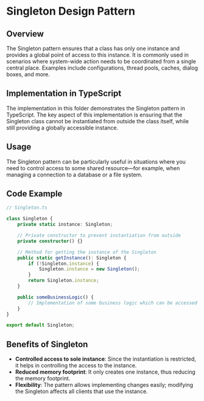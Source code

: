 # Singleton Design Pattern

## Overview

The Singleton pattern ensures that a class has only one instance and provides a global point of access to this instance. It is commonly used in scenarios where system-wide action needs to be coordinated from a single central place. Examples include configurations, thread pools, caches, dialog boxes, and more.

## Implementation in TypeScript

The implementation in this folder demonstrates the Singleton pattern in TypeScript. The key aspect of this implementation is ensuring that the Singleton class cannot be instantiated from outside the class itself, while still providing a globally accessible instance.

## Usage

The Singleton pattern can be particularly useful in situations where you need to control access to some shared resource—for example, when managing a connection to a database or a file system.

## Code Example

```typescript
// Singleton.ts

class Singleton {
    private static instance: Singleton;

    // Private constructor to prevent instantiation from outside
    private constructor() {}

    // Method for getting the instance of the Singleton
    public static getInstance(): Singleton {
        if (!Singleton.instance) {
            Singleton.instance = new Singleton();
        }
        return Singleton.instance;
    }

    public someBusinessLogic() {
        // Implementation of some business logic which can be accessed via the Singleton instance
    }
}

export default Singleton;

```

## Benefits of Singleton

- **Controlled access to sole instance**: Since the instantiation is restricted, it helps in controlling the access to the instance.
- **Reduced memory footprint**: It only creates one instance, thus reducing the memory footprint.
- **Flexibility**: The pattern allows implementing changes easily; modifying the Singleton affects all clients that use the instance.

